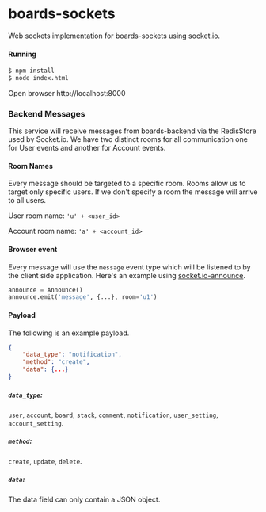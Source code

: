 # boards-sockets

Web sockets implementation for boards-sockets using socket.io.

#### Running

```bash
$ npm install
$ node index.html
```

Open browser http://localhost:8000


### Backend Messages
This service will receive messages from boards-backend via the RedisStore used by Socket.io. We have two distinct rooms for all communication one for User events and another for Account events.


#### Room Names
Every message should be targeted to a specific room. Rooms allow us to target only specific users. If we don't specify a room the message will arrive to all users.

User room name: `'u' + <user_id>`

Account room name: `'a' + <account_id>`


#### Browser event
Every message will use the `message` event type which will be listened to by the client side application. Here's an example using [socket.io-announce](https://github.com/GetBlimp/socket.io-announce).

```python
announce = Announce()
announce.emit('message', {...}, room='u1')
```


#### Payload
The following is an example payload.

```json
{
	"data_type": "notification",
	"method": "create",
	"data": {...}
}
```


##### `data_type`:
`user`, `account`, `board`, `stack`, `comment`, `notification`, `user_setting`, `account_setting`.



##### `method`:
`create`, `update`, `delete`.


##### `data`:
The data field can only contain a JSON object.
